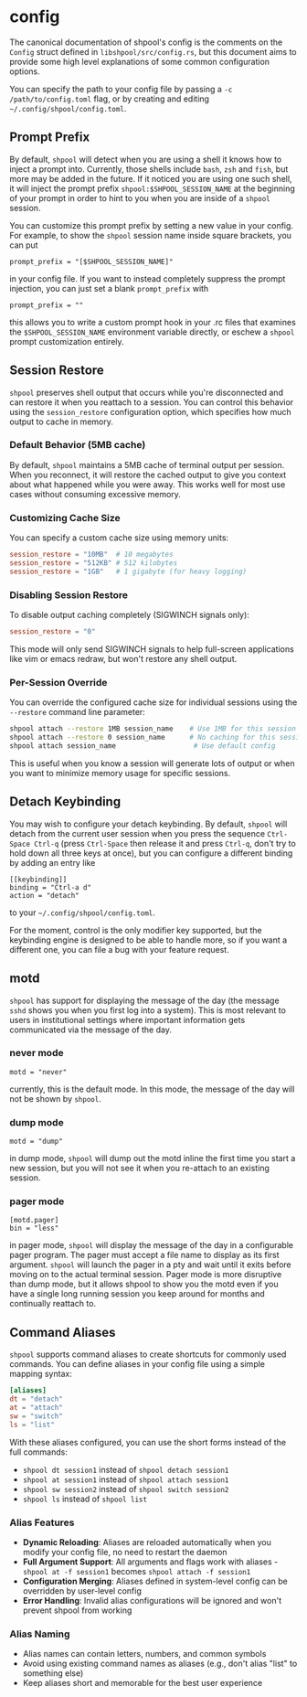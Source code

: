 # config

The canonical documentation of shpool's config is the comments
on the `Config` struct defined in `libshpool/src/config.rs`, but
this document aims to provide some high level explanations of
some common configuration options.

You can specify the path to your config file by passing a
`-c /path/to/config.toml` flag, or by creating and
editing `~/.config/shpool/config.toml`.

## Prompt Prefix

By default, `shpool` will detect when you are using a shell it knows
how to inject a prompt into. Currently, those shells include `bash`,
`zsh` and `fish`, but more may be added in the future. If it noticed
you are using one such shell, it will inject the prompt prefix
`shpool:$SHPOOL_SESSION_NAME` at the beginning of your prompt
in order to hint to you when you are inside of a `shpool` session.

You can customize this prompt prefix by setting a new value in
your config. For example, to show the `shpool` session name
inside square brackets, you can put

```
prompt_prefix = "[$SHPOOL_SESSION_NAME]"
```

in your config file. If you want to instead completely suppress
the prompt injection, you can just set a blank `prompt_prefix`
with

```
prompt_prefix = ""
```

this allows you to write a custom prompt hook in your .rc files
that examines the `$SHPOOL_SESSION_NAME` environment variable
directly, or eschew a `shpool` prompt customization entirely.

## Session Restore

`shpool` preserves shell output that occurs while you're disconnected and can
restore it when you reattach to a session. You can control this behavior using
the `session_restore` configuration option, which specifies how much output to
cache in memory.

### Default Behavior (5MB cache)

By default, `shpool` maintains a 5MB cache of terminal output per session.
When you reconnect, it will restore the cached output to give you context
about what happened while you were away. This works well for most use cases
without consuming excessive memory.

### Customizing Cache Size

You can specify a custom cache size using memory units:

```toml
session_restore = "10MB"  # 10 megabytes
session_restore = "512KB" # 512 kilobytes  
session_restore = "1GB"   # 1 gigabyte (for heavy logging)
```

### Disabling Session Restore

To disable output caching completely (SIGWINCH signals only):

```toml
session_restore = "0"
```

This mode will only send SIGWINCH signals to help full-screen applications
like vim or emacs redraw, but won't restore any shell output.

### Per-Session Override

You can override the configured cache size for individual sessions using
the `--restore` command line parameter:

```bash
shpool attach --restore 1MB session_name    # Use 1MB for this session
shpool attach --restore 0 session_name      # No caching for this session
shpool attach session_name                   # Use default config
```

This is useful when you know a session will generate lots of output or when
you want to minimize memory usage for specific sessions.

## Detach Keybinding

You may wish to configure your detach keybinding.
By default, `shpool` will detach from the current user session when you
press the sequence `Ctrl-Space Ctrl-q` (press `Ctrl-Space` then release
it and press `Ctrl-q`, don't try to hold down all three keys at once),
but you can configure a different binding by adding an entry
like

```
[[keybinding]]
binding = "Ctrl-a d"
action = "detach"
```

to your `~/.config/shpool/config.toml`.

For the moment, control is the only modifier key supported, but the keybinding
engine is designed to be able to handle more, so if you want a different one,
you can file a bug with your feature request.

## motd

`shpool` has support for displaying the message of the day (the message `sshd`
shows you when you first log into a system). This is most relevant to users
in institutional settings where important information gets communicated
via the message of the day.

### never mode

```
motd = "never"
```

currently, this is the default mode. In this mode, the message of the day will
not be shown by `shpool`.

### dump mode

```
motd = "dump"
```

in dump mode, `shpool` will dump out the motd inline the first time you
start a new session, but you will not see it when you re-attach to an
existing session.

### pager mode

```
[motd.pager]
bin = "less"
```

in pager mode, `shpool` will display the message of the day in a configurable
pager program. The pager must accept a file name to display as its first argument.
`shpool` will launch the pager in a pty and wait until it exits before moving
on to the actual terminal session. Pager mode is more disruptive than
dump mode, but it allows shpool to show you the motd even if you have a single
long running session you keep around for months and continually reattach to.

## Command Aliases

`shpool` supports command aliases to create shortcuts for commonly used commands.
You can define aliases in your config file using a simple mapping syntax:

```toml
[aliases]
dt = "detach"
at = "attach" 
sw = "switch"
ls = "list"
```

With these aliases configured, you can use the short forms instead of the full commands:

- `shpool dt session1` instead of `shpool detach session1`
- `shpool at session1` instead of `shpool attach session1`
- `shpool sw session2` instead of `shpool switch session2`
- `shpool ls` instead of `shpool list`

### Alias Features

- **Dynamic Reloading**: Aliases are reloaded automatically when you modify your config file, no need to restart the daemon
- **Full Argument Support**: All arguments and flags work with aliases - `shpool at -f session1` becomes `shpool attach -f session1`
- **Configuration Merging**: Aliases defined in system-level config can be overridden by user-level config
- **Error Handling**: Invalid alias configurations will be ignored and won't prevent shpool from working

### Alias Naming

- Alias names can contain letters, numbers, and common symbols
- Avoid using existing command names as aliases (e.g., don't alias "list" to something else)
- Keep aliases short and memorable for the best user experience
